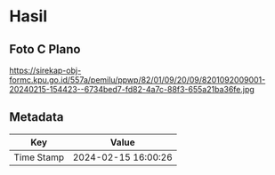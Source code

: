 # Hasil

## Foto C Plano

https://sirekap-obj-formc.kpu.go.id/557a/pemilu/ppwp/82/01/09/20/09/8201092009001-20240215-154423--6734bed7-fd82-4a7c-88f3-655a21ba36fe.jpg


## Metadata

| Key        | Value               |
| ---------- | ------------------- |
| Time Stamp | 2024-02-15 16:00:26 |



